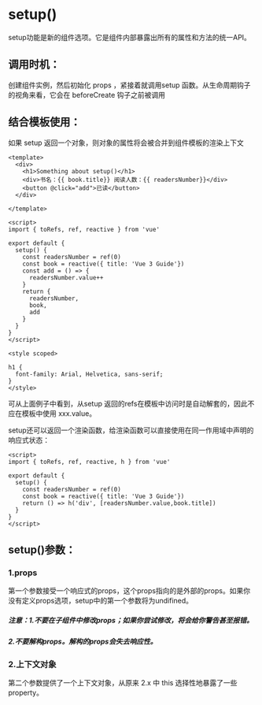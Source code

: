 # setup\(\)

setup功能是新的组件选项。它是组件内部暴露出所有的属性和方法的统一API。

## 调用时机：

创建组件实例，然后初始化 props ，紧接着就调用setup 函数。从生命周期钩子的视角来看，它会在 beforeCreate 钩子之前被调用

## 结合模板使用：

如果 setup 返回一个对象，则对象的属性将会被合并到组件模板的渲染上下文

```
<template>
  <div>
    <h1>Something about setup()</h1>
    <div>书名：{{ book.title}} 阅读人数：{{ readersNumber}}</div>
    <button @click="add">已读</button>
  </div>

</template>

<script>
import { toRefs, ref, reactive } from 'vue'

export default {
  setup() {
    const readersNumber = ref(0)
    const book = reactive({ title: 'Vue 3 Guide'})
    const add = () => {
      readersNumber.value++
    }
    return {
      readersNumber,
      book,
      add
    }
  }
}
</script>

<style scoped>

h1 {
  font-family: Arial, Helvetica, sans-serif;
}
</style>
```

可从上面例子中看到，从setup 返回的refs在模板中访问时是自动解套的，因此不应在模板中使用 xxx.value。

setup还可以返回一个渲染函数，给渲染函数可以直接使用在同一作用域中声明的响应式状态：

```
<script>
import { toRefs, ref, reactive, h } from 'vue'

export default {
  setup() {
    const readersNumber = ref(0)
    const book = reactive({ title: 'Vue 3 Guide'})
    return () => h('div', [readersNumber.value,book.title])
  }
}
</script>
```

## setup\(\)参数：

### 1.**props**

第一个参数接受一个响应式的props，这个props指向的是外部的props。如果你没有定义props选项，setup中的第一个参数将为undifined。

##### 注意：1.不要在子组件中修改props；如果你尝试修改，将会给你警告甚至报错。

##### 2.不要解构props。解构的props会失去响应性。

### 2.**上下文对象**

第二个参数提供了一个上下文对象，从原来 2.x 中 this 选择性地暴露了一些 property。

